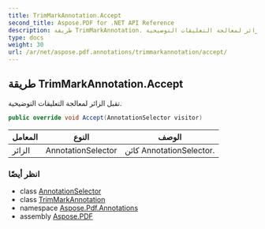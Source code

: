 ```yaml
---
title: TrimMarkAnnotation.Accept
second_title: Aspose.PDF for .NET API Reference
description: طريقة TrimMarkAnnotation. تقبل الزائر لمعالجة التعليقات التوضيحية
type: docs
weight: 30
url: /ar/net/aspose.pdf.annotations/trimmarkannotation/accept/
---
```

## طريقة TrimMarkAnnotation.Accept

تقبل الزائر لمعالجة التعليقات التوضيحية.

```csharp
public override void Accept(AnnotationSelector visitor)
```

| المعامل | النوع | الوصف |
| --- | --- | --- |
| الزائر | AnnotationSelector | كائن AnnotationSelector. |

### انظر أيضًا

* class [AnnotationSelector](../../annotationselector/)
* class [TrimMarkAnnotation](../)
* namespace [Aspose.Pdf.Annotations](../../../aspose.pdf.annotations/)
* assembly [Aspose.PDF](../../../)
